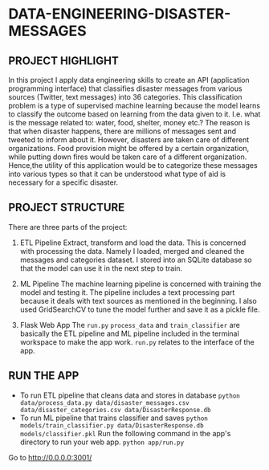 # DATA-ENGINEERING-DISASTER-MESSAGES

## PROJECT HIGHLIGHT
In this project I apply data engineering skills to create an API (application programming interface) that classifies disaster messages from various sources (Twitter, text messages) into 36 categories. This classification problem is a type of supervised machine learning because the model learns to classify the outcome based on learning from the data given to it.
I.e. what is the message related to: water, food, shelter, money etc.?
The reason is that when disaster happens, there are millions of messages sent and tweeted to inform about it. However, disasters are taken care of different organizations. Food provision might be offered by a certain organization, while putting down fires would be taken care of a different organization. Hence,the utility of this application would be to categorize these messages into various types so that it can be understood what type of aid is necessary for a specific disaster.

## PROJECT STRUCTURE
There are three parts of the project:

1) ETL Pipeline
Extract, transform and load the data. This is concerned with processing the data. Namely I loaded, merged and cleaned the messages and categories dataset. I stored into an SQLite database so that the model can use it in the next step to train.

2) ML Pipeline
The machine learning pipeline is concerned with training the model and testing it. The pipeline includes a text processing part because it deals with text sources as mentioned in the beginning. I also used GridSearchCV to tune the model further and save it as a pickle file.

3) Flask Web App
The `run.py` `process_data` and `train_classifier` are basically the ETL pipeline and ML pipeline included in the terminal workspace to make the app work. `run.py` relates to the interface of the app.

## RUN THE APP
- To run ETL pipeline that cleans data and stores in database
        `python data/process_data.py data/disaster_messages.csv data/disaster_categories.csv data/DisasterResponse.db`
- To run ML pipeline that trains classifier and saves
        `python models/train_classifier.py data/DisasterResponse.db models/classifier.pkl`
Run the following command in the app's directory to run your web app.
    `python app/run.py` 
    
Go to http://0.0.0.0:3001/
    
